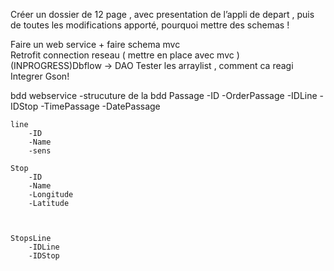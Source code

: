 Créer un dossier de 12 page , avec presentation de l’appli de depart , puis de toutes les modifications apporté, pourquoi  mettre des schemas !

Faire un web service + faire schema mvc  
Retrofit connection reseau ( mettre en place avec mvc )
(INPROGRESS)Dbflow -> DAO
            Tester les arraylist , comment ca reagi
Integrer Gson!



bdd webservice
-strucuture de la bdd
    Passage
        -ID
        -OrderPassage
        -IDLine
        -IDStop
        -TimePassage
        -DatePassage

    line
        -ID
        -Name
        -sens

    Stop
        -ID
        -Name
        -Longitude
        -Latitude



    StopsLine
        -IDLine
        -IDStop
